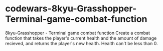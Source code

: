 # codewars-8kyu-Grasshopper-Terminal-game-combat-function
8kyu-Grasshopper - Terminal game combat function   Create a combat function that takes the player's current health and the amount of damage recieved,  and returns the player's new health. Health can't be less than 0.
